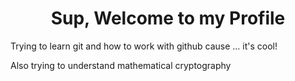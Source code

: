<h1 align="center">Sup, Welcome to my Profile</h1>

<p>Trying to learn git and how to work with github cause ... it's cool!</p>
<p>Also trying to understand mathematical cryptography</p>
